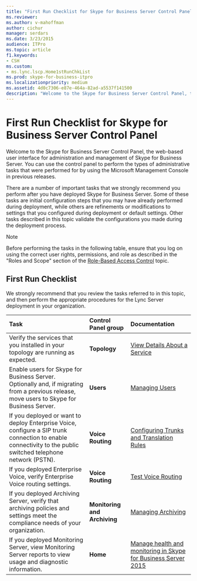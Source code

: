 ```yaml
---
title: "First Run Checklist for Skype for Business Server Control Panel"
ms.reviewer: 
ms.author: v-mahoffman
author: cichur
manager: serdars
ms.date: 3/23/2015
audience: ITPro
ms.topic: article
f1.keywords:
- CSH
ms.custom:
- ms.lync.lscp.Home1stRunChkList
ms.prod: skype-for-business-itpro
ms.localizationpriority: medium
ms.assetid: 4d0c7306-e87e-464a-82ad-a5537f141500
description: "Welcome to the Skype for Business Server Control Panel, the web-based user interface for administration and management of Skype for Business Server. You can use the control panel to perform the types of administrative tasks that were performed for by using the Microsoft Management Console in previous releases."
---
```


# First Run Checklist for Skype for Business Server Control Panel

Welcome to the Skype for Business Server Control Panel, the web-based user interface for administration and management of Skype for Business Server. You can use the control panel to perform the types of administrative tasks that were performed for by using the Microsoft Management Console in previous releases.

There are a number of important tasks that we strongly recommend you perform after you have deployed Skype for Business Server. Some of these tasks are initial configuration steps that you may have already performed during deployment, while others are refinements or modifications to settings that you configured during deployment or default settings. Other tasks described in this topic validate the configurations you made during the deployment process.

> [!NOTE]
> Before performing the tasks in the following table, ensure that you log on using the correct user rights, permissions, and role as described in the "Roles and Scope" section of the [Role-Based Access Control](/previous-versions/office/lync-server-2013/lync-server-2013-planning-for-role-based-access-control) topic.

## First Run Checklist

We strongly recommend that you review the tasks referred to in this topic, and then perform the appropriate procedures for the Lync Server deployment in your organization.

|**Task**|**Control Panel group**|**Documentation**|
|:-----|:-----|:-----|
|Verify the services that you installed in your topology are running as expected.  <br/> |**Topology** <br/> |[View Details About a Service](/previous-versions/office/lync-server-2013/lync-server-2013-view-details-about-a-service) <br/> |
|Enable users for Skype for Business Server. Optionally and, if migrating from a previous release, move users to Skype for Business Server.  <br/> |**Users** <br/> |[Managing Users](/previous-versions/office/lync-server-2013/lync-server-2013-user-accounts-enabled-for-lync-server) <br/> |
|If you deployed or want to deploy Enterprise Voice, configure a SIP trunk connection to enable connectivity to the public switched telephone network (PSTN).  <br/> |**Voice Routing** <br/> |[Configuring Trunks and Translation Rules](/previous-versions/office/lync-server-2013/lync-server-2013-configuring-trunks) <br/> |
|If you deployed Enterprise Voice, verify Enterprise Voice routing settings.  <br/> |**Voice Routing** <br/> |[Test Voice Routing](/previous-versions/office/lync-server-2013/lync-server-2013-test-voice-routing) <br/> |
|If you deployed Archiving Server, verify that archiving policies and settings meet the compliance needs of your organization.  <br/> |**Monitoring and Archiving** <br/> |[Managing Archiving](/previous-versions/office/lync-server-2013/lync-server-2013-managing-archiving) <br/> |
|If you deployed Monitoring Server, view Monitoring Server reports to view usage and diagnostic information.  <br/> |**Home** <br/> |[Manage health and monitoring in Skype for Business Server 2015](../../manage/health-and-monitoring/health-and-monitoring.md) <br/> |